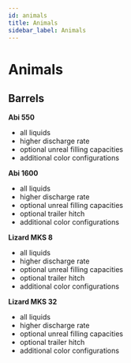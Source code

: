```yaml
---
id: animals
title: Animals
sidebar_label: Animals
---
```

# Animals

## Barrels

**Abi 550**
- all liquids
- higher discharge rate
- optional unreal filling capacities
- additional color configurations

**Abi 1600**
- all liquids
- higher discharge rate
- optional unreal filling capacities
- optional trailer hitch
- additional color configurations

**Lizard MKS 8**
- all liquids
- higher discharge rate
- optional unreal filling capacities
- optional trailer hitch
- additional color configurations

**Lizard MKS 32**
- all liquids
- higher discharge rate
- optional unreal filling capacities
- optional trailer hitch
- additional color configurations
